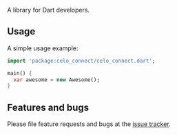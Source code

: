 A library for Dart developers.

## Usage

A simple usage example:

```dart
import 'package:celo_connect/celo_connect.dart';

main() {
  var awesome = new Awesome();
}
```

## Features and bugs

Please file feature requests and bugs at the [issue tracker][tracker].

[tracker]: http://example.com/issues/replaceme
